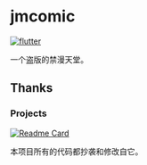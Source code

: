 # jmcomic

[![flutter](https://img.shields.io/badge/flutter-3.22.2-blue)](https://flutter.dev/) 


一个盗版的禁漫天堂。

## Thanks

### Projects
[![Readme Card](https://github-readme-stats.vercel.app/api/pin/?username=tonquer&repo=JMComic-qt)](https://github.com/tonquer/JMComic-qt)

本项目所有的代码都抄袭和修改自它。
